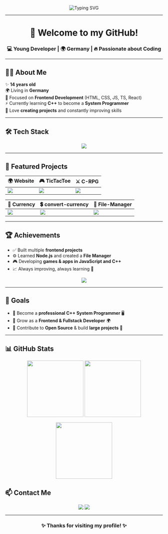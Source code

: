 <div align="center">
  <img src="https://readme-typing-svg.demolab.com?font=Fira+Code&size=28&pause=1000&color=00BFFF&center=true&vCenter=true&width=850&height=80&lines=👋+Hi%2C+I'm+Alexandru+Chetrean!;🧑‍💻+14-year-old+Developer+from+Germany;💻+Frontend+Dev+%7C+⚙️+Future+C%2B%2B+System+Programmer" alt="Typing SVG" />
</div>

---

<h1 align="center">🚀 Welcome to my GitHub!</h1>
<h3 align="center">💻 Young Developer | 🌍 Germany | 🔥 Passionate about Coding</h3>

---

## 👨‍💻 About Me
✨ **14 years old**  
🌍 Living in **Germany**  
🎨 Focused on **Frontend Development** (HTML, CSS, JS, TS, React)  
⚡ Currently learning **C++** to become a **System Programmer**  
🎯 Love **creating projects** and constantly improving skills  

---

## 🛠️ Tech Stack
<p align="center">
  <img src="https://skillicons.dev/icons?i=html,css,sass,js,ts,react,nodejs,cpp,git,github,vscode&perline=6" />
</p>

---

## 🌟 Featured Projects
<div align="center">

| 🌍 Website | 🎮 TicTacToe | ⚔️ C-RPG |
|------------|-------------|----------|
| <a href="https://github.com/AlexandruChet/WebSite"><img src="https://github-readme-stats.vercel.app/api/pin/?username=AlexandruChet&repo=WebSite&theme=tokyonight&hide_border=true" /></a> | <a href="https://github.com/AlexandruChet/TicTacToe"><img src="https://github-readme-stats.vercel.app/api/pin/?username=AlexandruChet&repo=TicTacToe&theme=tokyonight&hide_border=true" /></a> | <a href="https://github.com/AlexandruChet/C-RPG"><img src="https://github-readme-stats.vercel.app/api/pin/?username=AlexandruChet&repo=C-RPG&theme=tokyonight&hide_border=true" /></a> |

| 💱 Currency | 💲 convert-currency | 📂 File-Manager |
|-------------|---------------------|----------------|
| <a href="https://github.com/AlexandruChet/Currency"><img src="https://github-readme-stats.vercel.app/api/pin/?username=AlexandruChet&repo=Currency&theme=tokyonight&hide_border=true" /></a> | <a href="https://github.com/AlexandruChet/convert-currency"><img src="https://github-readme-stats.vercel.app/api/pin/?username=AlexandruChet&repo=convert-currency&theme=tokyonight&hide_border=true" /></a> | <a href="https://github.com/AlexandruChet/File-Manager"><img src="https://github-readme-stats.vercel.app/api/pin/?username=AlexandruChet&repo=File-Manager&theme=tokyonight&hide_border=true" /></a> |

</div>

---

## 🏆 Achievements
- ✅ Built multiple **frontend projects**  
- ⚙️ Learned **Node.js** and created a **File Manager**  
- 🎮 Developing **games & apps in JavaScript and C++**  
- 📈 Always improving, always learning 🚀  

<p align="center">
  <img src="https://github-profile-trophy.vercel.app/?username=AlexandruChet&theme=tokyonight&row=1&column=6&no-frame=true&no-bg=true" />
</p>

---

## 🎯 Goals
- 🔹 Become a **professional C++ System Programmer** 🖥️  
- 🔹 Grow as a **Frontend & Fullstack Developer** 🌍  
- 🔹 Contribute to **Open Source** & build **large projects** 🌟  

---

## 📊 GitHub Stats
<p align="center">
  <img src="https://github-readme-stats.vercel.app/api?username=AlexandruChet&show_icons=true&theme=tokyonight&hide_border=true&bg_color=0D1117" height="180"/>
  <img src="https://github-readme-stats.vercel.app/api/top-langs/?username=AlexandruChet&layout=compact&theme=tokyonight&hide_border=true&bg_color=0D1117" height="180"/>
</p>

<p align="center">
  <img src="https://github-readme-streak-stats.herokuapp.com?user=AlexandruChet&theme=tokyonight&hide_border=true&background=0D1117" height="180"/>
</p>

## 📫 Contact Me
<p align="center">
  <a href="https://github.com/AlexandruChet"><img src="https://img.shields.io/badge/GitHub-181717?style=for-the-badge&logo=github&logoColor=white"/></a>
  <a href="mailto:chetreanalexandru63@gmail.com"><img src="https://img.shields.io/badge/Email-D14836?style=for-the-badge&logo=gmail&logoColor=white"/></a>
</p>

---

<h3 align="center">✨ Thanks for visiting my profile! ✨</h3>
